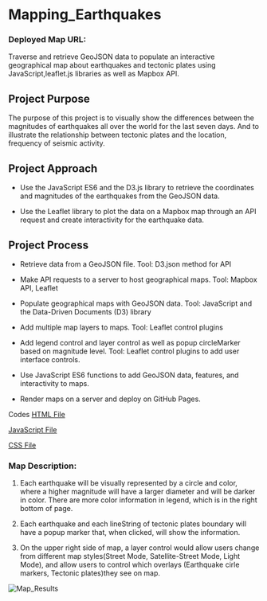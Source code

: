 # Mapping_Earthquakes

### Deployed Map URL:

Traverse and retrieve GeoJSON data to populate an interactive geographical map about earthquakes and tectonic plates using JavaScript,leaflet.js libraries as well as Mapbox API.

## Project Purpose

The purpose of this project is to visually show the differences between the magnitudes of earthquakes all over the world for the last seven days. And to illustrate the relationship between tectonic plates and the location, frequency of seismic activity.

## Project Approach
* Use the JavaScript ES6 and the D3.js library to retrieve the coordinates and magnitudes of the earthquakes from the GeoJSON data.

* Use the Leaflet library to plot the data on a Mapbox map through an API request and create interactivity for the earthquake data.

## Project Process

* Retrieve data from a GeoJSON file. Tool: D3.json method for API

* Make API requests to a server to host geographical maps. Tool: Mapbox API, Leaflet

* Populate geographical maps with GeoJSON data. Tool: JavaScript and the Data-Driven Documents (D3) library

* Add multiple map layers to maps. Tool: Leaflet control plugins

* Add legend control and layer control as well as popup circleMarker based on magnitude level. Tool: Leaflet control plugins to add user interface controls.

* Use JavaScript ES6 functions to add GeoJSON data, features, and interactivity to maps.

* Render maps on a server and deploy on GitHub Pages.

Codes
[HTML File](https://github.com/raven-rivas/Mapping_Earthquakes/blob/master/Earthquake_Challenge/index.html)

[JavaScript File](https://github.com/raven-rivas/Mapping_Earthquakes/blob/master/Earthquake_Challenge/static/js/logic.js)

[CSS File](https://github.com/raven-rivas/Mapping_Earthquakes/blob/master/Earthquake_Challenge/static/css/style.css)

### Map Description:

1. Each earthquake will be visually represented by a circle and color, where a higher magnitude will have a larger diameter and will be darker in color. There are more color information in legend, which is in the right bottom of page.

2. Each earthquake and each lineString of tectonic plates boundary will have a popup marker that, when clicked, will show the information.

3. On the upper right side of map, a layer control would allow users change from different map styles(Street Mode, Satellite-Street Mode, Light Mode), and allow users to control which overlays (Earthquake cirle markers, Tectonic plates)they see on map.

![Map_Results](https://github.com/raven-rivas/Mapping_Earthquakes/blob/master/Chellenge_Result.PNG)
